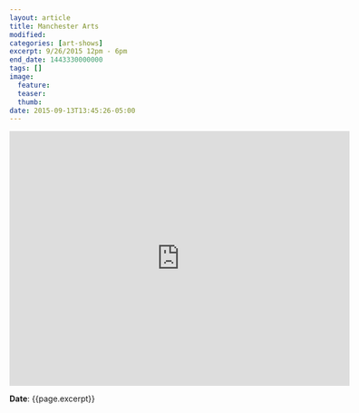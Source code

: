 ```yaml
---
layout: article
title: Manchester Arts
modified:
categories: [art-shows]
excerpt: 9/26/2015 12pm - 6pm
end_date: 1443330000000
tags: []
image:
  feature:
  teaser:
  thumb:
date: 2015-09-13T13:45:26-05:00
---
```


<iframe src="https://www.google.com/maps/embed?pb=!1m18!1m12!1m3!1d3118.6715242977675!2d-90.51268809999999!3d38.5874114!2m3!1f0!2f0!3f0!3m2!1i1024!2i768!4f13.1!3m3!1m2!1s0x87d8d3ecd88c611b%3A0x40975e9da1389bad!2sManchester+Parks+%26+Recreation!5e0!3m2!1sen!2sus!4v1442195894604" width="600" height="450" frameborder="0" style="border:0" allowfullscreen></iframe>

**Date**: {{page.excerpt}}
